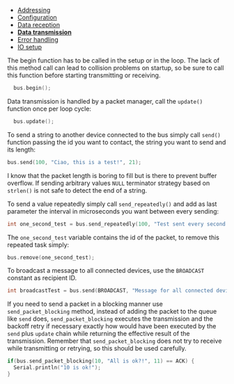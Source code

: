 - [Addressing](https://github.com/gioblu/PJON/tree/6.0/documentation/addressing.md)
- [Configuration](https://github.com/gioblu/PJON/tree/6.0/documentation/configuration.md)
- [Data reception](https://github.com/gioblu/PJON/tree/6.0/documentation/data-reception.md)
- **[Data transmission](https://github.com/gioblu/PJON/tree/6.0/documentation/data-transmission.md)**
- [Error handling](https://github.com/gioblu/PJON/tree/6.0/documentation/error-handling.md)
- [IO setup](https://github.com/gioblu/PJON/tree/6.0/documentation/io-setup.md)

The begin function has to be called in the setup or in the loop. The lack of this method call can lead to collision problems on startup, so be sure to call this function before starting transmitting or receiving.
```cpp  
  bus.begin();
```

Data transmission is handled by a packet manager, call the `update()` function once per loop cycle:
```cpp  
  bus.update();
```

To send a string to another device connected to the bus simply call `send()` function passing the id you want to contact, the string you want to send and its length:
```cpp
bus.send(100, "Ciao, this is a test!", 21);
```

I know that the packet length is boring to fill but is there to prevent buffer overflow. If sending arbitrary values `NULL` terminator strategy based on `strlen()` is not safe to detect the end of a string.

To send a value repeatedly simply call `send_repeatedly()` and add as last parameter the interval in microseconds you want between every sending:
```cpp
int one_second_test = bus.send_repeatedly(100, "Test sent every second!", 23, 1000000);
```

The `one_second_test` variable contains the id of the packet, to remove this repeated task simply:
```cpp
bus.remove(one_second_test);
```

To broadcast a message to all connected devices, use the `BROADCAST` constant as recipient ID.
```cpp
int broadcastTest = bus.send(BROADCAST, "Message for all connected devices.", 34);
```

If you need to send a packet in a blocking manner use `send_packet_blocking` method, instead of adding the packet to the queue like `send` does, `send_packet_blocking` executes the transmission and the backoff retry if necessary exactly how would have been executed by the `send` plus `update` chain while returning the effective result of the transmission. Remember that `send_packet_blocking` does not try to receive while transmitting or retrying, so this should be used carefully.
```cpp
if(bus.send_packet_blocking(10, "All is ok?!", 11) == ACK) {
  Serial.println("10 is ok!");
}  
```
